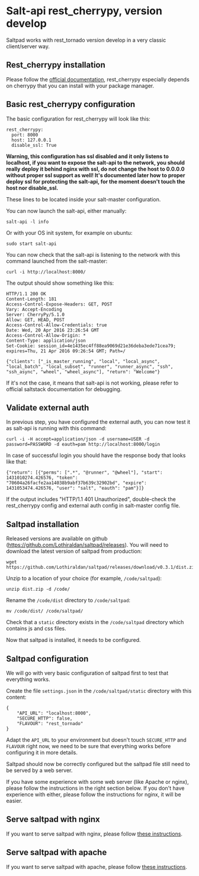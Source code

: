 # Salt-api rest_cherrypy, version develop

Saltpad works with rest_tornado version develop in a very classic client/server way.

## Rest_cherrypy installation

Please follow the [official documentation](https://docs.saltstack.com/en/latest/ref/netapi/all/salt.netapi.rest_cherrypy.html), rest_cherrypy especially depends on cherrypy that you can install with your package manager.

## Basic rest_cherrypy configuration

The basic configuration for rest_cherrypy will look like this:

```
rest_cherrypy:
  port: 8000
  host: 127.0.0.1
  disable_ssl: True
```

__Warning, this configuration has ssl disabled and it only listens to localhost, if you want to expose the salt-api to the network, you should really deploy it behind nginx with ssl, do not change the host to 0.0.0.0 without proper ssl support as well! It's documented later how to proper deploy ssl for protecting the salt-api, for the moment doesn't touch the host nor disable_ssl.__

These lines to be located inside your salt-master configuration.

You can now launch the salt-api, either manually:

```
salt-api -l info
```

Or with your OS init system, for example on ubuntu:

```
sudo start salt-api
```

You can now check that the salt-api is listening to the network with this command launched from the salt-master:

```
curl -i http://localhost:8000/
```

The output should show something like this:

```
HTTP/1.1 200 OK
Content-Length: 181
Access-Control-Expose-Headers: GET, POST
Vary: Accept-Encoding
Server: CherryPy/5.1.0
Allow: GET, HEAD, POST
Access-Control-Allow-Credentials: true
Date: Wed, 20 Apr 2016 23:26:54 GMT
Access-Control-Allow-Origin: *
Content-Type: application/json
Set-Cookie: session_id=4e1435ec4ff88ea9069d21e36deba3ede71cea79; expires=Thu, 21 Apr 2016 09:26:54 GMT; Path=/

{"clients": ["_is_master_running", "local", "local_async", "local_batch", "local_subset", "runner", "runner_async", "ssh", "ssh_async", "wheel", "wheel_async"], "return": "Welcome"}
```

If it's not the case, it means that salt-api is not working, please refer to official saltstack documentation for debugging.

## Validate external auth

In previous step, you have configured the external auth, you can now test it as salt-api is running with this command:

```
curl -i -H accept=application/json -d username=USER -d password=PASSWORD -d eauth=pam http://localhost:8000/login
```

In case of successful login you should have the response body that looks like that:

```
{"return": [{"perms": [".*", "@runner", "@wheel"], "start": 1431010274.426576, "token": "70604a26facfe2aa14038b9abf37b639c32902bd", "expire": 1431053474.426576, "user": "salt", "eauth": "pam"}]}
```

If the output includes "HTTP/1.1 401 Unauthorized", double-check the rest_cherrypy config and external auth config in salt-master config file.

## Saltpad installation

Released versions are available on github (https://github.com/Lothiraldan/saltpad/releases). You will need to download the latest version of saltpad from production:

```
wget https://github.com/Lothiraldan/saltpad/releases/download/v0.3.1/dist.zip
```

Unzip to a location of your choice (for example, `/code/saltpad`):

```
unzip dist.zip -d /code/
```

Rename the `/code/dist` directory to `/code/saltpad`:

```
mv /code/dist/ /code/saltpad/
```

Check that a `static` directory exists in the `/code/saltpad` directory which contains js and css files.

Now that saltpad is installed, it needs to be configured.

## Saltpad configuration

We will go with very basic configuration of saltpad first to test that everything works.

Create the file `settings.json` in the `/code/saltpad/static` directory with this content:

```
{
    "API_URL": "localhost:8000",
    "SECURE_HTTP": false,
    "FLAVOUR": "rest_tornado"
}
```

Adapt the `API_URL` to your environment but doesn't touch `SECURE_HTTP` and `FLAVOUR` right now, we need to be sure that everything works before configuring it in more details.

Saltpad should now be correctly configured but the saltpad file still need to be served by a web server.

If you have some experience with some web server (like Apache or nginx), please follow the instructions in the right section below. If you don't have experience with either, please follow the instructions for nginx, it will be easier.

## Serve saltpad with nginx

If you want to serve saltpad with nginx, please follow [these instructions](nginx-server.md).

## Serve saltpad with apache

If you want to serve saltpad with apache, please follow [these instructions](apache-server.md).
